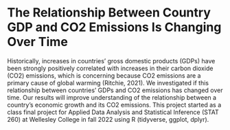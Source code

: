 # The Relationship Between Country GDP and CO2 Emissions Is Changing Over Time
Historically, increases in countries’ gross domestic products (GDPs) have been strongly positively correlated with increases in their carbon dioxide (CO2) emissions, which is concerning because CO2 emissions are a primary cause of global warming (Ritchie, 2021). We investigated if this relationship between countries’ GDPs and CO2 emissions has changed over time. Our results will improve understanding of the relationship between a country’s economic growth and its CO2 emissions. This project started as a class final project for Applied Data Analysis and Statistical Inference (STAT 260) at Wellesley College in fall 2022 using R (tidyverse, ggplot, dplyr).
